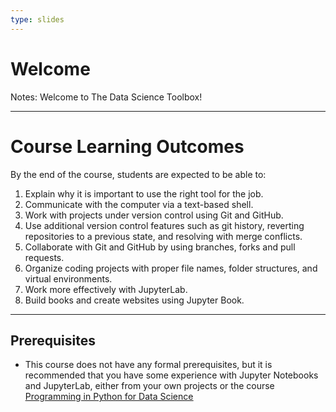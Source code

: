 ```yaml
---
type: slides
---
```


# Welcome

Notes: Welcome to The Data Science Toolbox!

---

# Course Learning Outcomes

By the end of the course, students are expected to be able to:

1. Explain why it is important to use the right tool for the job.
2. Communicate with the computer via a text-based shell.
3. Work with projects under version control using Git and GitHub.
4. Use additional version control features such as git history, reverting repositories to a previous state, and resolving with merge conflicts.
5. Collaborate with Git and GitHub by using branches, forks and pull requests.
6. Organize coding projects with proper file names, folder structures, and virtual environments.
7. Work more effectively with JupyterLab.
8. Build books and create websites using Jupyter Book.

---

## Prerequisites

- This course does not have any formal prerequisites, but it is recommended that you have some experience with Jupyter Notebooks and JupyterLab, either from your own projects or the course </strong><u><a href="https://ubc-mds.github.io/programming-in-python-for-data-science/">Programming in Python for Data Science</a></u> 
